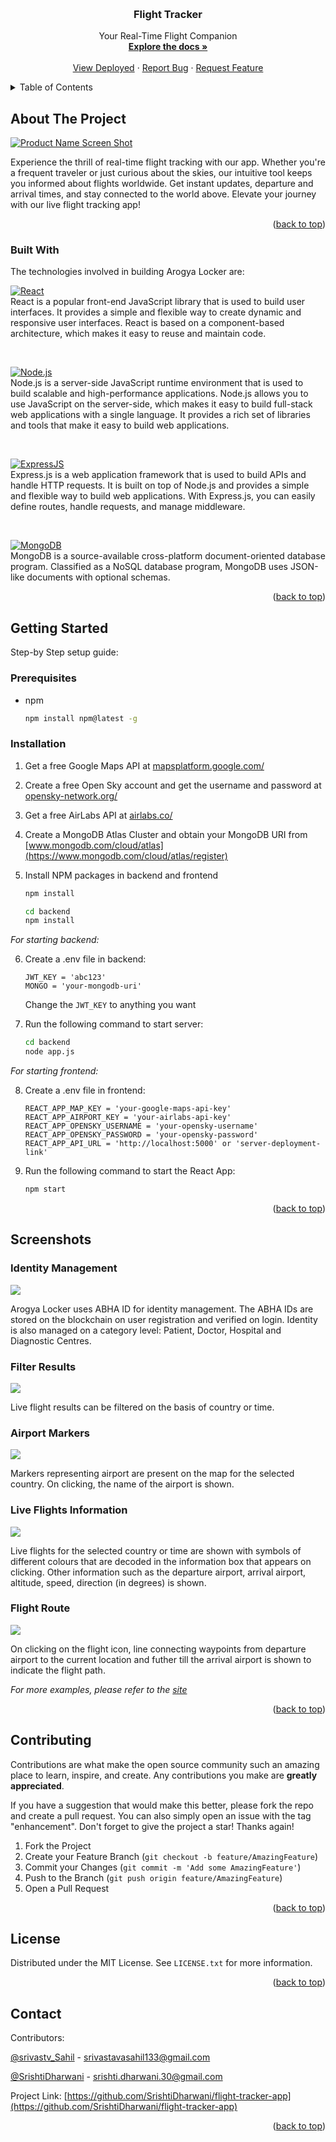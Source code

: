 <a name="readme-top"></a>

<!-- PROJECT LOGO -->
<br />
<div align="center">
  <h3 align="center">Flight Tracker</h3>

  <p align="center">
Your Real-Time Flight Companion
    <br />
    <a href="https://github.com/SrishtiDharwani/flight-tracker-app"><strong>Explore the docs »</strong></a>
    <br />
    <br />
    <a href="https://flight-tracker-one.vercel.app/">View Deployed</a>
    ·
    <a href="https://github.com/SrishtiDharwani/flight-tracker-app/issues">Report Bug</a>
    ·
    <a href="https://github.com/SrishtiDharwani/flight-tracker-app/issues">Request Feature</a>
  </p>
</div>

<!-- TABLE OF CONTENTS -->
<details>
  <summary>Table of Contents</summary>
  <ol>
    <li>
      <a href="#about-the-project">About The Project</a>
      <ul>
        <li><a href="#built-with">Built With</a></li>
      </ul>
    </li>
    <li>
      <a href="#getting-started">Getting Started</a>
      <ul>
        <li><a href="#prerequisites">Prerequisites</a></li>
        <li><a href="#installation">Installation</a></li>
      </ul>
    </li>
    <li><a href="#usage">Screenshots</a></li>
    <li><a href="#contributing">Contributing</a></li>
    <li><a href="#license">License</a></li>
    <li><a href="#contact">Contact</a></li>
  </ol>
</details>

<!-- ABOUT THE PROJECT -->

## About The Project

[![Product Name Screen Shot][product-screenshot]](https://flight-tracker-one.vercel.app/)

Experience the thrill of real-time flight tracking with our app. Whether you're a frequent traveler or just curious about the skies, our intuitive tool keeps you informed about flights worldwide. Get instant updates, departure and arrival times, and stay connected to the world above. Elevate your journey with our live flight tracking app!

<p align="right">(<a href="#readme-top">back to top</a>)</p>

### Built With

The technologies involved in building Arogya Locker are:

[![React][React.js]][React-url]
<br/>
React is a popular front-end JavaScript library that is used to build user interfaces. It provides a simple and flexible way to create dynamic and responsive user interfaces. React is based on a component-based architecture, which makes it easy to reuse and maintain code.

<br/>

[![Node.js][Node.js]][Node.js-url]
<br/>
Node.js is a server-side JavaScript runtime environment that is used to build scalable and high-performance applications. Node.js allows you to use JavaScript on the server-side, which makes it easy to build full-stack web applications with a single language. It provides a rich set of libraries and tools that make it easy to build web applications.

<br/>

[![ExpressJS][ExpressJS]][ExpressJS-url]
<br/>
Express.js is a web application framework that is used to build APIs and handle HTTP requests. It is built on top of Node.js and provides a simple and flexible way to build web applications. With Express.js, you can easily define routes, handle requests, and manage middleware.

<br />

[![MongoDB][MongoDB]][MongoDB-url]
<br/>
MongoDB is a source-available cross-platform document-oriented database program. Classified as a NoSQL database program, MongoDB uses JSON-like documents with optional schemas.
<br/>

<p align="right">(<a href="#readme-top">back to top</a>)</p>

<!-- GETTING STARTED -->

## Getting Started

Step-by Step setup guide:

### Prerequisites

- npm
  ```sh
  npm install npm@latest -g
  ```

### Installation

1. Get a free Google Maps API at [mapsplatform.google.com/](https://mapsplatform.google.com/)

2. Create a free Open Sky account and get the username and password at [opensky-network.org/](https://opensky-network.org/)

3. Get a free AirLabs API at [airlabs.co/](https://airlabs.co/)

4. Create a MongoDB Atlas Cluster and obtain your MongoDB URI from [www.mongodb.com/cloud/atlas](https://www.mongodb.com/cloud/atlas/register)
<!-- 7. In all three folders run:
   ```sh
   npm install --force
   ``` -->

5. Install NPM packages in backend and frontend

   ```sh
   npm install
   ```

   ```sh
   cd backend
   npm install
   ```

_For starting backend:_

6. Create a .env file in backend:

   ```
   JWT_KEY = 'abc123'
   MONGO = 'your-mongodb-uri'

   ```

   Change the `JWT_KEY` to anything you want

7. Run the following command to start server:
   ```sh
   cd backend
   node app.js
   ```

_For starting frontend:_

8. Create a .env file in frontend:

   ```
   REACT_APP_MAP_KEY = 'your-google-maps-api-key'
   REACT_APP_AIRPORT_KEY = 'your-airlabs-api-key'
   REACT_APP_OPENSKY_USERNAME = 'your-opensky-username'
   REACT_APP_OPENSKY_PASSWORD = 'your-opensky-password'
   REACT_APP_API_URL = 'http://localhost:5000' or 'server-deployment-link'

   ```

9. Run the following command to start the React App:

   ```sh
   npm start
   ```

   <p align="right">(<a href="#readme-top">back to top</a>)</p>

<!-- USAGE EXAMPLES -->

## Screenshots

### Identity Management

<img src="./public/login.png"/>
<br/>

Arogya Locker uses ABHA ID for identity management. The ABHA IDs are stored on the blockchain on user registration and verified on login. Identity is also managed on a category level: Patient, Doctor, Hospital and Diagnostic Centres.

### Filter Results

<img src="./public/filter.png"/>
<br/>

Live flight results can be filtered on the basis of country or time.

### Airport Markers

<img src="./public/airport.png"/>
<br/>

Markers representing airport are present on the map for the selected country. On clicking, the name of the airport is shown.

### Live Flights Information

<img src="./public/flight.png"/>
<br/>

Live flights for the selected country or time are shown with symbols of different colours that are decoded in the information box that appears on clicking. Other information such as the departure airport, arrival airport, altitude, speed, direction (in degrees) is shown.

### Flight Route

<img src="./public/line.png"/>
<br/>

On clicking on the flight icon, line connecting waypoints from departure airport to the current location and futher till the arrival airport is shown to indicate the flight path.

_For more examples, please refer to the [site](https://flight-tracker-one.vercel.app/)_

<p align="right">(<a href="#readme-top">back to top</a>)</p>

<!-- CONTRIBUTING -->

## Contributing

Contributions are what make the open source community such an amazing place to learn, inspire, and create. Any contributions you make are **greatly appreciated**.

If you have a suggestion that would make this better, please fork the repo and create a pull request. You can also simply open an issue with the tag "enhancement".
Don't forget to give the project a star! Thanks again!

1. Fork the Project
2. Create your Feature Branch (`git checkout -b feature/AmazingFeature`)
3. Commit your Changes (`git commit -m 'Add some AmazingFeature'`)
4. Push to the Branch (`git push origin feature/AmazingFeature`)
5. Open a Pull Request

<p align="right">(<a href="#readme-top">back to top</a>)</p>

<!-- LICENSE -->

## License

Distributed under the MIT License. See `LICENSE.txt` for more information.

<p align="right">(<a href="#readme-top">back to top</a>)</p>

<!-- CONTACT -->

## Contact

Contributors:

[@srivastv_Sahil](https://twitter.com/srivastv_Sahil) - srivastavasahil133@gmail.com

[@SrishtiDharwani](https://twitter.com/SrishtiDharwani) - srishti.dharwani.30@gmail.com

Project Link: [https://github.com/SrishtiDharwani/flight-tracker-app](https://github.com/SrishtiDharwani/flight-tracker-app)

<p align="right">(<a href="#readme-top">back to top</a>)</p>

<!-- MARKDOWN LINKS & IMAGES -->
<!-- https://www.markdownguide.org/basic-syntax/#reference-style-links -->

[contributors-shield]: https://img.shields.io/github/contributors/sahil9510/arogya-locker.svg?style=for-the-badge
[contributors-url]: https://github.com/sahil9510/arogya-locker/graphs/contributors
[forks-shield]: https://img.shields.io/github/forks/sahil9510/arogya-locker.svg?style=for-the-badge
[forks-url]: https://github.com/sahil9510/arogya-locker/network/members
[stars-shield]: https://img.shields.io/github/stars/sahil9510/arogya-locker.svg?style=for-the-badge
[stars-url]: https://github.com/sahil9510/arogya-locker/stargazers
[issues-shield]: https://img.shields.io/github/issues/sahil9510/arogya-locker?style=for-the-badge
[issues-url]: https://github.com/sahil9510/arogya-locker/issues
[license-shield]: https://img.shields.io/github/license/sahil9510/arogya-locker.svg?style=for-the-badge
[license-url]: https://github.com/sahil9510/arogya-locker/blob/main/LICENSE.txt
[linkedin-shield]: https://img.shields.io/badge/-LinkedIn-black.svg?style=for-the-badge&logo=linkedin&colorB=555
[linkedin-url]: https://www.linkedin.com/in/srishti-dharwani/
[product-screenshot]: public/home.png
[React.js]: https://img.shields.io/badge/React-20232A?style=for-the-badge&logo=react&logoColor=61DAFB
[React-url]: https://reactjs.org/
[Node.js]: https://img.shields.io/badge/Node.js-68A063?style=for-the-badge&logo=nodedotjs&logoColor=3C873A
[Node.js-url]: https://nodejs.org/en
[ExpressJS]: https://img.shields.io/badge/ExpressJS-white?style=for-the-badge&logo=express&logoColor=black
[ExpressJS-url]: https://expressjs.com/
[MongoDB]: https://img.shields.io/badge/Mongo%20DB-000000?style=for-the-badge&logo=mongodb&logoColor=00ed64
[MongoDB-url]: https://www.mongodb.com/
